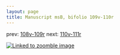 ```yaml
---
layout: page
title: Manuscript msB, bifolio 109v-110r
---
```


prev: [108v-109r](../108v-109r/) next: [110v-111r](../110v-111r/)



[![Linked to zoomble image](http://www.homermultitext.org/iipsrv?IIIF=/project/homer/pyramidal/deepzoom/hmt/vbbifolio/v1/vb_109v_110r.tif/full/2000,/0/default.jpg)](http://www.homermultitext.org/ict2/?urn=urn:cite2:hmt:vbbifolio.v1:vb_109v_110r)

